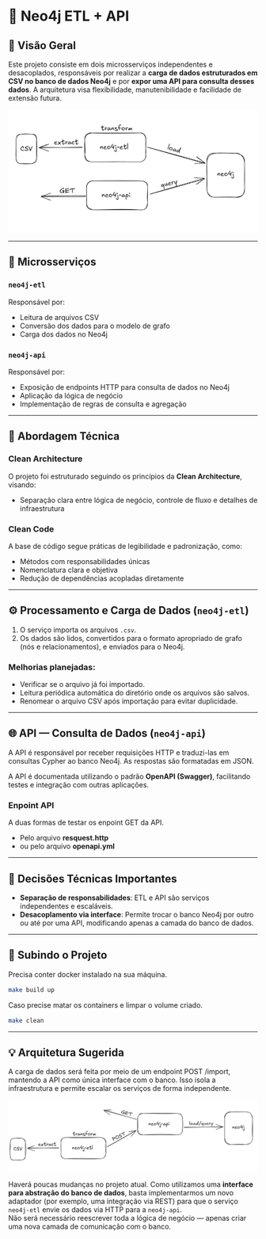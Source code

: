 # 📘 Neo4j ETL + API

## 📌 Visão Geral

Este projeto consiste em dois microsserviços independentes e desacoplados, responsáveis por realizar a **carga de dados estruturados em CSV no banco de dados Neo4j** e por **expor uma API para consulta desses dados**. A arquitetura visa flexibilidade, manutenibilidade e facilidade de extensão futura.

![alt text](<./neo4j-api/docs/arquitetura.png>)

---

## 🧱 Microsserviços

### `neo4j-etl`
Responsável por:
- Leitura de arquivos CSV
- Conversão dos dados para o modelo de grafo
- Carga dos dados no Neo4j

### `neo4j-api`
Responsável por:
- Exposição de endpoints HTTP para consulta de dados no Neo4j
- Aplicação da lógica de negócio
- Implementação de regras de consulta e agregação

---

## 🧠 Abordagem Técnica

### Clean Architecture
O projeto foi estruturado seguindo os princípios da **Clean Architecture**, visando:
- Separação clara entre lógica de negócio, controle de fluxo e detalhes de infraestrutura

### Clean Code
A base de código segue práticas de legibilidade e padronização, como:
- Métodos com responsabilidades únicas
- Nomenclatura clara e objetiva
- Redução de dependências acopladas diretamente

---

## ⚙️ Processamento e Carga de Dados (`neo4j-etl`)

1. O serviço importa os arquivos `.csv`.
2. Os dados são lidos, convertidos para o formato apropriado de grafo (nós e relacionamentos), e enviados para o Neo4j.

### Melhorias planejadas:
- Verificar se o arquivo já foi importado.
- Leitura periódica automática do diretório onde os arquivos são salvos.
- Renomear o arquivo CSV após importação para evitar duplicidade.
---

## 🌐 API — Consulta de Dados (`neo4j-api`)

A API é responsável por receber requisições HTTP e traduzi-las em consultas Cypher ao banco Neo4j. As respostas são formatadas em JSON.

A API é documentada utilizando o padrão **OpenAPI (Swagger)**, facilitando testes e integração com outras aplicações.

### Enpoint API

A duas formas de testar os enpoint GET da API.

- Pelo arquivo **resquest.http**
- ou pelo arquivo **openapi.yml**

---

## 🔑 Decisões Técnicas Importantes

- **Separação de responsabilidades**: ETL e API são serviços independentes e escaláveis.
- **Desacoplamento via interface**: Permite trocar o banco Neo4j por outro ou até por uma API, modificando apenas a camada do banco de dados.

---

## 🚀 Subindo o Projeto

Precisa conter docker instalado na sua máquina.

```bash
make build up
```

Caso precise matar os containers e limpar o volume criado.

```bash
make clean
```

---

## 💡 Arquitetura Sugerida

A carga de dados será feita por meio de um endpoint POST /import, mantendo a API como única interface com o banco. Isso isola a infraestrutura e permite escalar os serviços de forma independente.

![alt text](<./neo4j-api/docs/arquitetura-sugerida.png>)

Haverá poucas mudanças no projeto atual. Como utilizamos uma **interface para abstração do banco de dados**, basta implementarmos um novo adaptador (por exemplo, uma integração via REST) para que o serviço `neo4j-etl` envie os dados via HTTP para a `neo4j-api`.  
Não será necessário reescrever toda a lógica de negócio — apenas criar uma nova camada de comunicação com o banco.